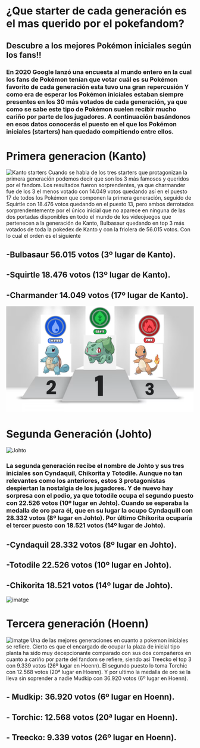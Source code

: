 # ¿Que starter de cada generación es el mas querido por el pokefandom?

## Descubre a los mejores Pokémon iniciales según los fans!!

### En 2020 Google lanzó una encuesta al mundo entero en la cual los fans de Pokémon tenían que votar cuál es su Pokémon favorito de cada generación esta tuvo una gran repercusión Y como era de esperar los Pokémon iniciales estaban siempre presentes en los 30 más votados de cada generación, ya que como se sabe este tipo de Pokémon suelen recibir mucho cariño por parte de los jugadores. A continuación basándonos en esos datos conocerás el puesto en el que los Pokémon iniciales (starters) han quedado compitiendo entre ellos.

# Primera generacion (Kanto)
![Kanto starters](https://static0.gamerantimages.com/wordpress/wp-content/uploads/2023/05/pokemon-kanto-region-starters-charmander-bulbasaur-squirtle.jpg)
Cuando se habla de los tres starters que protagonizan la primera generación podemos decir que son los 3 más famosos y queridos por el fandom. Los resultados fueron sorprendentes, ya que charmander fue de los 3 el menos votado con 14.049 votos quedando así en el puesto 17 de todos los Pokémon que componen la primera generación, seguido de Squirtle con 18.476 votos quedando en el puesto 13, pero ambos derrotados sorprendentemente por el único inicial que no aparece en ninguna de las dos portadas disponibles en todo el mundo de los videojuegos que pertenecen a la generación de Kanto, Bulbasaur quedando en top 3 más votados de toda la pokedex de Kanto y con la friolera de 56.015 votos. Con lo cual el orden es el siguiente

## -Bulbasaur 56.015 votos (3º lugar de Kanto).
## -Squirtle 18.476 votos (13º lugar de Kanto).
## -Charmander 14.049 votos (17º lugar de Kanto).

![KantoPodium](PodioKanto.png)

# Segunda Generación (Johto)
![Johto](https://www.google.com/url?sa=i&url=https%3A%2F%2Fwww.thegamer.com%2Fpokemon-every-johto-starter-evolution-ranked%2F&psig=AOvVaw1fI4CtO9w-dHV1FYUKyn9y&ust=1727349903161000&source=images&cd=vfe&opi=89978449&ved=0CBQQjRxqFwoTCMiY0tL_3YgDFQAAAAAdAAAAABAE)
### La segunda generación recibe el nombre de Johto y sus tres iniciales son Cyndaquil, Chikorita y Totodile. Aunque no tan relevantes como los anteriores, estos 3 protagonistas despiertan la nostalgia de los jugadores. Y de nuevo hay sorpresa con el podio, ya que totodile ocupa el segundo puesto con 22.526 votos (10º lugar en Johto). Cuando se esperaba la medalla de oro para él, que en su lugar la ocupo Cyndaquill con 28.332 votos (8º lugar en Johto). Por último Chikorita ocuparía el tercer puesto con 18.521 votos (14º lugar de Johto).

## -Cyndaquil 28.332 votos (8º lugar en Johto).
## -Totodile 22.526 votos (10º lugar en Johto).
## -Chikorita 18.521 votos (14º lugar de Johto).

![imatge](https://github.com/user-attachments/assets/781ec974-5da4-43be-9935-d6c1d3424d7c)

# Tercera generación (Hoenn)
![imatge](https://www.google.com/url?sa=i&url=https%3A%2F%2Fwww.eurogamer.es%2Fpokemon-go-3-tercera-generacion-lista-rubi-zafiro-hoenn&psig=AOvVaw1FZohT-EoMxruijAiE1Wty&ust=1727521925239000&source=images&cd=vfe&opi=89978449&ved=0CBQQjRxqFwoTCLDx1vH-4ogDFQAAAAAdAAAAABAE)
Una de las mejores generaciones en cuanto a pokemon iniciales se refiere. Cierto es que el encargado de ocupar la plaza de inicial tipo planta ha sido muy decepcionante comparado con sus dos compañeros en cuanto a cariño por parte del fandom se refiere, siendo asi Treecko el top 3 con 9.339 votos (26º lugar en Hoenn). El segundo puesto lo toma Torchic con 12.568 votos (20ª lugar en Hoenn). Y por ultimo la medalla de oro se la lleva sin soprender a nadie Mudkip con 36.920 votos (6º lugar en Hoenn).

## - Mudkip: 36.920 votos (6º lugar en Hoenn).
## - Torchic: 12.568 votos (20ª lugar en Hoenn).
## - Treecko: 9.339 votos (26º lugar en Hoenn).


